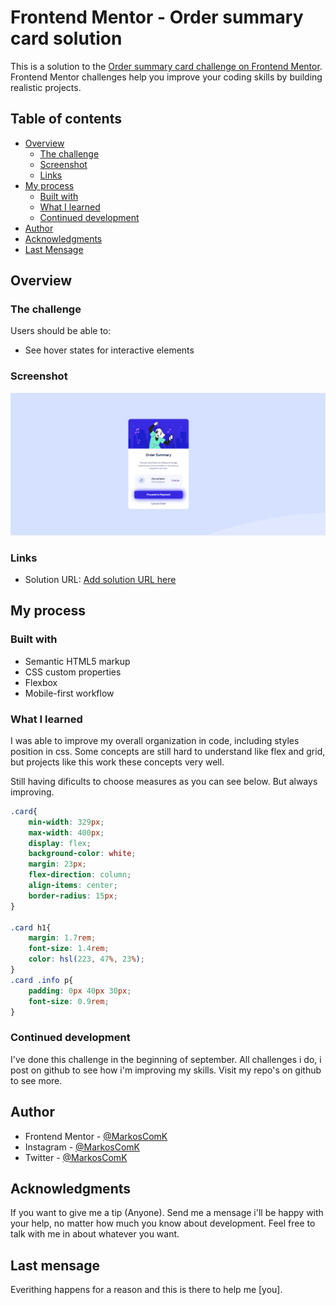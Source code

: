 # Frontend Mentor - Order summary card solution

This is a solution to the [Order summary card challenge on Frontend Mentor](https://www.frontendmentor.io/challenges/order-summary-component-QlPmajDUj). Frontend Mentor challenges help you improve your coding skills by building realistic projects. 

## Table of contents

- [Overview](#overview)
  - [The challenge](#the-challenge)
  - [Screenshot](#screenshot)
  - [Links](#links)
- [My process](#my-process)
  - [Built with](#built-with)
  - [What I learned](#what-i-learned)
  - [Continued development](#continued-development)
- [Author](#author)
- [Acknowledgments](#acknowledgments)
- [Last Mensage](#last-mensage)

## Overview

### The challenge

Users should be able to:

- See hover states for interactive elements

### Screenshot

![Final Screenshot](./finalscreenshot.png)


### Links

- Solution URL: [Add solution URL here](https://www.frontendmentor.io/solutions/order-summary-using-only-html-css-yupG8tq4J)

## My process

### Built with

- Semantic HTML5 markup
- CSS custom properties
- Flexbox
- Mobile-first workflow


### What I learned


I was able to improve my overall organization in code, including styles position in css. Some concepts are still hard to understand like flex and grid, but projects like this work these concepts very well. 

Still having dificults to choose measures as you can see below. But always improving.

```css
.card{
    min-width: 329px;
    max-width: 400px;
    display: flex;
    background-color: white;
    margin: 23px;
    flex-direction: column;
    align-items: center;
    border-radius: 15px;
}

.card h1{
    margin: 1.7rem;
    font-size: 1.4rem;
    color: hsl(223, 47%, 23%);
}
.card .info p{
    padding: 0px 40px 30px;
    font-size: 0.9rem;
}
```



### Continued development

I've done this challenge in the beginning of september. All challenges i do, i post on github to see how i'm improving my skills. Visit my repo's on github to see more.


## Author

- Frontend Mentor - [@MarkosComK](https://www.frontendmentor.io/profile/MarkosComK)
- Instagram - [@MarkosComK](https://www.instagram.com/markoscomk/)
- Twitter - [@MarkosComK](https://twitter.com/markoscomk)

## Acknowledgments

If you want to give me a tip (Anyone). Send me a mensage i'll be happy with your help, no matter how much you know about development. Feel free to talk with me in about whatever you want. 

## Last mensage

Everithing happens for a reason and this is there to help me [you].

